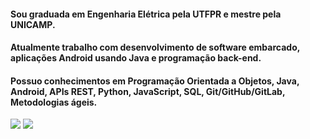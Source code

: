#### Sou graduada em Engenharia Elétrica pela UTFPR e mestre pela UNICAMP. 
#### Atualmente trabalho com desenvolvimento de software embarcado, aplicações Android usando Java e programação back-end.
#### Possuo conhecimentos em Programação Orientada a Objetos, Java, Android, APIs REST, Python, JavaScript, SQL, Git/GitHub/GitLab, Metodologias ágeis. 

 


  
<div> 
  <a href = "mailto:valeriabeserragarcia@gmail.com"><img src="https://img.shields.io/badge/Gmail-D14836?style=for-the-badge&logo=gmail&logoColor=white"></a>
  <a href="https://www.linkedin.com/in/valeriabeserragarcia" target="_blank"><img src="https://img.shields.io/badge/-LinkedIn-%230077B5?style=for-the-badge&logo=linkedin&logoColor=white" target="_blank"></a> 
</div>
